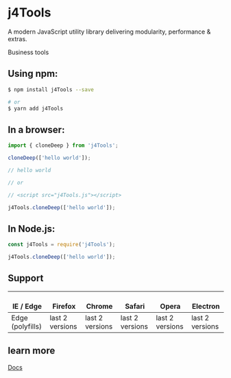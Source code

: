 # j4Tools

A modern JavaScript utility library delivering modularity, performance & extras.

Business tools

## Using npm:

```bash
$ npm install j4Tools --save

# or
$ yarn add j4Tools

```

## In a browser:

```js
import { cloneDeep } from 'j4Tools';

cloneDeep(['hello world']);

// hello world

// or

// <script src="j4Tools.js"></script>

j4Tools.cloneDeep(['hello world']);
```

## In Node.js:

```js
const j4Tools = require('j4Tools');

j4Tools.cloneDeep(['hello world']);
```

## Support

| </br>IE / Edge   | </br>Firefox    | </br>Chrome     | </br>Safari     | </br>Opera      | </br>Electron   |
| ---------------- | --------------- | --------------- | --------------- | --------------- | --------------- |
| Edge (polyfills) | last 2 versions | last 2 versions | last 2 versions | last 2 versions | last 2 versions |

## learn more

[Docs](https://kchzhang.github.io/)
